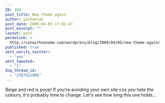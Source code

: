 ```yaml
---
ID: 394
post_title: New theme again
author: yochannah
post_date: 2009-04-05 17:01:47
post_excerpt: ""
layout: post
permalink: >
  http://catwithnoname.com/wordpress/blog/2009/04/05/new-theme-again/
published: true
aktt_notify_twitter:
  - 'yes'
aktt_tweeted:
  - "1"
dsq_thread_id:
  - "2387921806"
---
```

Beige and red is poop! If you're avoiding your own site cos you hate the colours, it's probably time to change. Let's see how long this one holds...